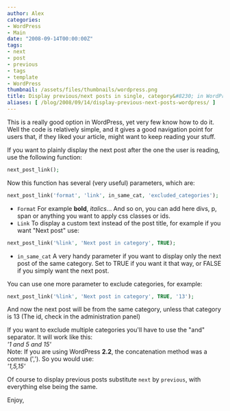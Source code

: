 ```yaml
---
author: Alex
categories:
- WordPress
- Main
date: "2008-09-14T00:00:00Z"
tags:
- next
- post
- previous
- tags
- template
- WordPress
thumbnail: /assets/files/thumbnails/wordpress.png
title: Display previous/next posts in single, category&#8230; in WordPress
aliases: [ /blog/2008/09/14/display-previous-next-posts-wordpress/ ]
---
```


This is a really good option in WordPress, yet very few know how to do it. Well the code is relatively simple, and it gives a good navigation point for users that, if they liked your article, might want to keep reading your stuff.

If you want to plainly display the next post after the one the user is reading, use the following function:

``` php
next_post_link();
```   

Now this function has several (very useful) parameters, which are:

``` php
next_post_link('format', 'link', in_same_cat, 'excluded_categories');
```    

- `Format` For example **bold**, *italics*... And so on, you can add here divs, p, span or anything you want to apply css classes or ids.
- `Link` To display a custom text instead of the post title, for example if you want \"Next post\" use:

``` php
next_post_link('%link', 'Next post in category', TRUE);
```  

- `in_same_cat` A very handy parameter if you want to display only the next post of the same category. Set to TRUE if you want it that way, or FALSE if you simply want the next post.

You can use one more parameter to exclude categories, for example:

``` php
next_post_link('%link', 'Next post in category', TRUE, '13');
```  

And now the next post will be from the same category, unless that category is 13 (The id, check in the administration panel)

If you want to exclude multiple categories you\'ll have to use the \"and\" separator. It will work like this:  
*\'1 and 5 and 15\'*  
Note: If you are using WordPress **2.2**, the concatenation method was a comma (\',\'). So you would use:  
*\'1,5,15\'*

Of course to display previous posts substitute `next` by `previous`, with everything else being the same.

Enjoy,
